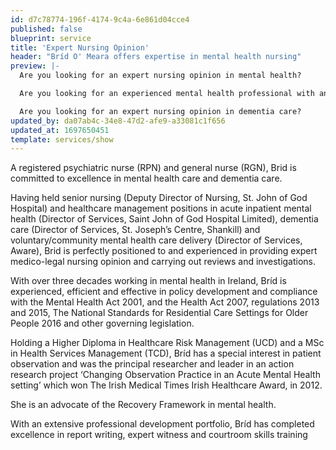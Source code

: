 ```yaml
---
id: d7c78774-196f-4174-9c4a-6e861d04cce4
published: false
blueprint: service
title: 'Expert Nursing Opinion'
header: "Bríd O' Meara offers expertise in mental health nursing"
preview: |-
  Are you looking for an expert nursing opinion in mental health?

  Are you looking for an experienced mental health professional with an excellent track record in compliance, governance, policy development, clinical reviews and investigations?

  Are you looking for an expert nursing opinion in dementia care?
updated_by: da07ab4c-34e8-47d2-afe9-a33081c1f656
updated_at: 1697650451
template: services/show
---
```

A registered psychiatric nurse (RPN) and general nurse (RGN), Brid is committed to excellence in mental health care and dementia care.

Having held senior nursing (Deputy Director of Nursing, St. John of God Hospital) and healthcare management positions in acute inpatient mental health (Director of Services, Saint John of God Hospital Limited), dementia care (Director of Services, St. Joseph’s Centre, Shankill) and voluntary/community mental health care delivery (Director of Services, Aware), Brid is perfectly positioned to and experienced in providing expert medico-legal nursing opinion and carrying out reviews and investigations. 

With over three decades working in mental health in Ireland, Bríd is experienced, efficient and effective in policy development and compliance with the Mental Health Act 2001, and the Health Act 2007, regulations 2013 and 2015, The National Standards for Residential Care Settings for Older People 2016 and other governing legislation.

Holding a Higher Diploma in Healthcare Risk Management (UCD) and a MSc in Health Services Management (TCD), Bríd has a special interest in patient observation and was the principal researcher and leader in an action research project ‘Changing Observation Practice in an Acute Mental Health setting’ which won The Irish Medical Times Irish Healthcare Award, in 2012. 

She is an advocate of the Recovery Framework in mental health.

With an extensive professional development portfolio, Bríd has completed excellence in report writing, expert witness and courtroom skills training